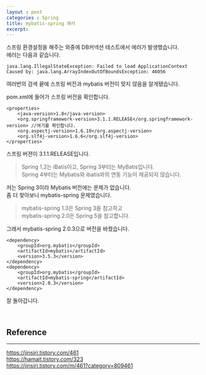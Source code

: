 ```yaml
---
layout : post
categories : Spring
title: mybatis-spring 에러
excerpt:  
---
```


스프링 환경설정을 해주는 와중에 DB커넥션 테스트에서 에러가 발생했습니다.   
에러는 다음과 같습니다.   

```
java.lang.IllegalStateException: Failed to load ApplicationContext
Caused by: java.lang.ArrayIndexOutOfBoundsException: 46056
```

여러번의 검색 끝에 스프링 버전과 mybatis 버전이 맞지 않음을 알게됐습니다.

pom.xml에 들어가 스프링 버전을 확인합니다.
```
<properties>
    <java-version>1.8</java-version>
    <org.springframework-version>3.1.1.RELEASE</org.springframework-version> //여기를 확인합니다.
    <org.aspectj-version>1.6.10</org.aspectj-version>
    <org.slf4j-version>1.6.6</org.slf4j-version>
</properties>
```

스프링 버젼이 3.1.1.RELEASE입니다.

>Spring 1,2는 iBatis이고, Spring 3부터는 MyBatis입니다.   
Spring 4부터는 Mybatis와 ibatis와의 연동 기능이 제공되지 않습니다. 

저는 Spring 3이라 Mybatis 버전에는 문제가 없습니다.   
좀 더 찾아보니 mybatis-spring 문제였습니다.

> mybatis-spring 1.3은 Spring 3을 참고하고   
mybatis-spring 2.0은 Spring 5을 참고합니다.

그래서 mybatis-spring 2.0.3으로 버전을 바꿨습니다.

```
<dependency>
    <groupId>org.mybatis</groupId>
    <artifactId>mybatis</artifactId>
    <version>3.5.3</version>
</dependency>
<dependency>
    <groupId>org.mybatis</groupId>
    <artifactId>mybatis-spring</artifactId>
    <version>2.0.3</version>
</dependency>
```

잘 돌아갑니다.   

<br>

## Reference
-------
https://jinsiri.tistory.com/461   
https://hamait.tistory.com/323   
https://jinsiri.tistory.com/m/461?category=809461





